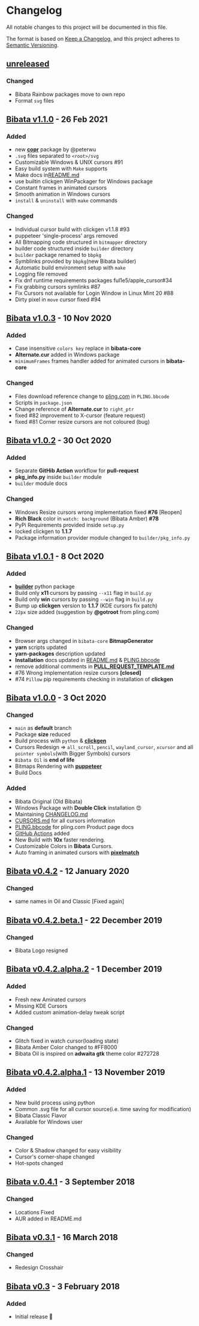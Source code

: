 # Changelog

All notable changes to this project will be documented in this file.

The format is based on [Keep a Changelog](https://keepachangelog.com/en/1.0.0/),
and this project adheres to [Semantic Versioning](https://semver.org/spec/v2.0.0.html).

## [unreleased]

### Changed

-   Bibata Rainbow packages move to own repo
-   Format `svg` files

## [Bibata v1.1.0] - 26 Feb 2021

### Added

-   new **[copr](https://copr.fedorainfracloud.org/coprs/peterwu/rendezvous/package/bibata-cursor-themes/)** package by @peterwu
-   `.svg` files separated to `<root>/svg`
-   Customizable Windows & UNIX cursors #91
-   Easy build system with `Make` supports
-   Make docs in[README.md](./README.md#manual-build)
-   use builtin clickgen WinPackager for Windows package
-   Constant frames in animated cursors
-   Smooth animation in Windows cursors
-   `install` & `uninstall` with `make` commands

### Changed

-   Individual cursor build with clickgen v1.1.8 #93
-   puppeteer 'single-process' args removed
-   All Bitmapping code structured in `bitmapper` directory
-   builder code structured inside `builder` directory
-   `builder` package renamed to `bbpkg`
-   Symblinks provided by `bbpkg`(new Bibata builder)
-   Automatic build environment setup with `make`
-   Logging file removed
-   Fix dnf runtime requirements packages ful1e5/apple_cursor#34
-   Fix grabbing cursors symlinks #87
-   Fix Cursors not available for Login Window in Linux Mint 20 #88
-   Dirty pixel in `move` cursor fixed #94

## [Bibata v1.0.3] - 10 Nov 2020

### Added

-   Case insensitive `colors key` replace in **bibata-core**
-   **Alternate.cur** added in Windows package
-   `minimumFrames` frames handler added for animated cursors in **bibata-core**

### Changed

-   Files download reference change to [pling.com](https://www.pling.com/p/1197198/) in `PLING.bbcode`
-   Scripts in `package.json`
-   Change reference of **Alternate.cur** to `right_ptr`
-   fixed #82 improvement to X-cursor (feature request)
-   fixed #81 Corner resize cursors are not coloured (bug)

## [Bibata v1.0.2] - 30 Oct 2020

### Added

-   Separate **GitHib Action** workflow for **pull-request**
-   **pkg_info.py** inside `builder` module
-   `builder` module docs

### Changed

-   Windows Resize cursors wrong implementation fixed **#76** [Reopen]
-   **Rich Black** color in `watch: background` (Bibata Amber) **#78**
-   PyPi Requirements provided inside `setup.py`
-   locked clickgen to **1.1.7**
-   Package information provider module changed to `builder/pkg_info.py`

## [Bibata v1.0.1] - 8 Oct 2020

### Added

-   **[builder](./builder/)** python package
-   Build only **x11** cursors by passing `--x11` flag in `build.py`
-   Build only **win** cursors by passing `--win` flag in `build.py`
-   Bump up **clickgen** version to **1.1.7** (KDE cursors fix patch)
-   `22px` size added (suggestion by **@gotroot** from pling.com)

### Changed

-   Browser args changed in `bibata-core` **BitmapGenerator**
-   **yarn** scripts updated
-   **yarn-packages** description updated
-   **Installation** docs updated in [README.md](./README.md) & [PLING.bbcode](./PLING.bbcode)
-   remove additional comments in **[PULL_REQUEST_TEMPLATE.md](https://github.com/ful1e5/Bibata_Cursor/commit/085221352038a199aae99f828d64b2ae91ace493)**
-   #76 Wrong implementation resize cursors **[closed]**
-   #74 `Pillow` pip requirements checking in installation of **clickgen**

## [Bibata v1.0.0] - 3 Oct 2020

### Changed

-   `main` as **default** branch
-   Package **size** reduced
-   Build process with `python` & [**clickgen**](https://github.com/ful1e5/clickgen)
-   Cursors Redesign => `all_scroll`, `pencil`, `wayland_cursor`, `xcursor` and all `pointer symbols`(with Bigger Symbols) cursors
-   `Bibata Oil` is **end of life**
-   Bitmaps Rendering with [**puppeteer**](https://github.com/puppeteer/puppeteer)
-   Build Docs

### Added

-   Bibata Original (Old Bibata)
-   Windows Package with **Double Click** installation 😍
-   Maintaining [CHANGELOG.md](./CHANGELOG.md)
-   [CURSORS.md](./CURSORS.md) for all cursors information
-   [PLING.bbcode](./PLING.bbcode) for pling.com Product page docs
-   [GitHub Actions](https://github.com/ful1e5/Bibata_Cursor/actions) added
-   New Build with **10x** faster rendering.
-   Customizable Colors in **Bibata** Cursors.
-   Auto framing in animated cursors with [**pixelmatch**](https://github.com/mapbox/pixelmatch)

## [Bibata v0.4.2] - 12 January 2020

### Changed

-   same names in Oil and Classic [Fixed again]

## [Bibata v0.4.2.beta.1] - 22 December 2019

### Changed

-   Bibata Logo resigned

## [Bibata v0.4.2.alpha.2] - 1 December 2019

### Added

-   Fresh new Aminated cursors
-   Missing KDE Cursors
-   Added custom animation-delay tweak script

### Changed

-   Glitch fixed in watch cursor(loading state)
-   Bibata Amber Color changed to #FF8000
-   Bibata Oil is inspired on **adwaita gtk** theme color #272728

## [Bibata v0.4.2.alpha.1] - 13 November 2019

### Added

-   New build process using python
-   Common .svg file for all cursor source(i.e. time saving for modification)
-   Bibata Classic Flavor
-   Available for Windows user

### Changed

-   Color & Shadow changed for easy visibility
-   Cursor's corner-shape changed
-   Hot-spots changed

## [Bibata v.0.4.1] - 3 September 2018

### Changed

-   Locations Fixed
-   AUR added in README.md

## [Bibata v0.3.1] - 16 March 2018

### Changed

-   Redesign Crosshair

## [Bibata v0.3] - 3 February 2018

### Added

-   Initial release 🎊

[unreleased]: https://github.com/ful1e5/Bibata_Cursor/compare/v1.1.0...main
[bibata v1.1.0]: https://github.com/ful1e5/Bibata_Cursor/compare/v1.0.3...v1.1.0
[bibata v1.0.3]: https://github.com/ful1e5/Bibata_Cursor/compare/v1.0.2...v1.0.3
[bibata v1.0.2]: https://github.com/ful1e5/Bibata_Cursor/compare/v1.0.1...v1.0.2
[bibata v1.0.1]: https://github.com/ful1e5/Bibata_Cursor/compare/v1.0.0...v1.0.1
[bibata v1.0.0]: https://github.com/ful1e5/Bibata_Cursor/compare/v0.4.2...v1.0.0
[bibata v0.4.2]: https://github.com/ful1e5/Bibata_Cursor/compare/v0.4.2.beta.1...v0.4.2
[bibata v0.4.2.beta.1]: https://github.com/ful1e5/Bibata_Cursor/compare/v0.4.2.alpha.2...v0.4.2.beta.1
[bibata v0.4.2.alpha.2]: https://github.com/ful1e5/Bibata_Cursor/compare/v0.4.2.alpha.1...v0.4.2.alpha.2
[bibata v0.4.2.alpha.1]: https://github.com/ful1e5/Bibata_Cursor/compare/v0.4.1...v0.4.2.alpha.1
[bibata v.0.4.1]: https://github.com/ful1e5/Bibata_Cursor/compare/v0.3.1...v0.4.1
[bibata v0.3.1]: https://github.com/ful1e5/Bibata_Cursor/compare/v0.3...v0.3.1
[bibata v0.3]: https://github.com/ful1e5/Bibata_Cursor/tree/v0.3

